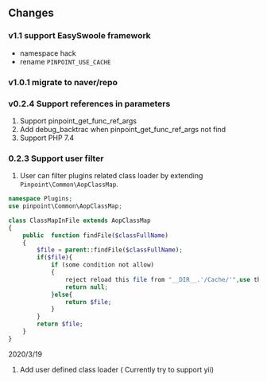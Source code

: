 ﻿## Changes

### v1.1 support EasySwoole framework
* namespace hack
* rename `PINPOINT_USE_CACHE`

### v1.0.1 migrate to naver/repo
### v0.2.4 Support references in parameters
1. Support pinpoint_get_func_ref_args
2. Add debug_backtrac when pinpoint_get_func_ref_args not find
3. Support PHP 7.4

### 0.2.3 Support user filter

1. User can filter plugins related class loader by extending `Pinpoint\Common\AopClassMap`.

``` php
namespace Plugins;
use pinpoint\Common\AopClassMap;

class ClassMapInFile extends AopClassMap
{
    public  function findFile($classFullName)
    {
        $file = parent::findFile($classFullName);
        if($file){
            if (some condition not allow)
            {
                reject reload this file from "__DIR__.'/Cache/'",use the origin file
                return null;
            }else{
                return $file;
            }
        }
        return $file;
    }
}

```

2020/3/19
1. Add user defined class loader ( Currently try to support yii)